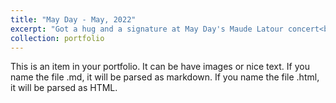 ```yaml
---
title: "May Day - May, 2022"
excerpt: "Got a hug and a signature at May Day's Maude Latour concert<br/><img src='/images/pura_vida/maude.jpg' width='350'>"
collection: portfolio
---
```


This is an item in your portfolio. It can be have images or nice text. If you name the file .md, it will be parsed as markdown. If you name the file .html, it will be parsed as HTML. 
